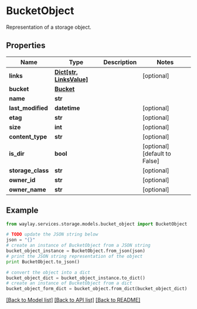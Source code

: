 # BucketObject

Representation of a storage object.

## Properties

Name | Type | Description | Notes
------------ | ------------- | ------------- | -------------
**links** | [**Dict[str, LinksValue]**](LinksValue.md) |  | [optional] 
**bucket** | [**Bucket**](Bucket.md) |  | 
**name** | **str** |  | 
**last_modified** | **datetime** |  | [optional] 
**etag** | **str** |  | [optional] 
**size** | **int** |  | [optional] 
**content_type** | **str** |  | [optional] 
**is_dir** | **bool** |  | [optional] [default to False]
**storage_class** | **str** |  | [optional] 
**owner_id** | **str** |  | [optional] 
**owner_name** | **str** |  | [optional] 

## Example

```python
from waylay.services.storage.models.bucket_object import BucketObject

# TODO update the JSON string below
json = "{}"
# create an instance of BucketObject from a JSON string
bucket_object_instance = BucketObject.from_json(json)
# print the JSON string representation of the object
print BucketObject.to_json()

# convert the object into a dict
bucket_object_dict = bucket_object_instance.to_dict()
# create an instance of BucketObject from a dict
bucket_object_form_dict = bucket_object.from_dict(bucket_object_dict)
```
[[Back to Model list]](../README.md#documentation-for-models) [[Back to API list]](../README.md#documentation-for-api-endpoints) [[Back to README]](../README.md)


